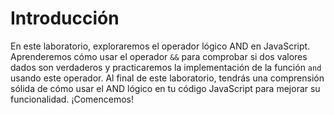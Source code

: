 # Introducción

En este laboratorio, exploraremos el operador lógico AND en JavaScript. Aprenderemos cómo usar el operador `&&` para comprobar si dos valores dados son verdaderos y practicaremos la implementación de la función `and` usando este operador. Al final de este laboratorio, tendrás una comprensión sólida de cómo usar el AND lógico en tu código JavaScript para mejorar su funcionalidad. ¡Comencemos!
